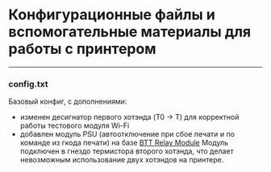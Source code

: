 # Конфигурационные файлы и вспомогательные материалы для работы с принтером
***
### config.txt
Базовый конфиг, с дополнениями:
- изменен десигнатор первого хотэнда (T0 -> T) для корректной работы тестового модуля Wi-Fi
- добавлен модуль PSU (автоотключение при сбое печати и по команде из гкода печати) на базе [BTT Relay Module](https://aliexpress.ru/item/4000439173549.html)
Модуль подключен в гнездо термистора второго хотэнда, что делает невозможным использование двух хотэндов на принтере.